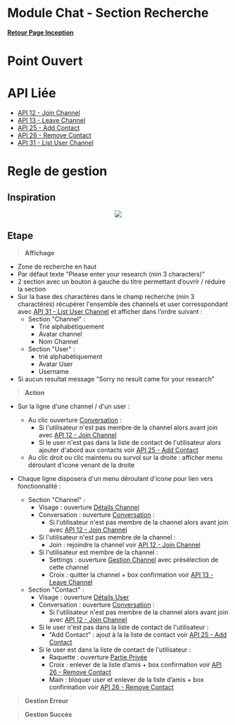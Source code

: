 # Module Chat - Section Recherche

**[Retour Page Inception](./00_Page_Inception.md)**

# Point Ouvert

# API Liée
- [API 12 - Join Channel](../API/12_Join_Channel.md)
- [API 13 - Leave Channel](../API/13_Leave_Channel.md)
- [API 25 - Add Contact](../API/25_Add_Contact.md)
- [API 26 - Remove Contact](../API/26_Remove_Contact.md)
- [API 31 - List User Channel](../API/31_List_User_Channel.md)

# Regle de gestion

## Inspiration
<p align="center">
	<img src="./Inspiration/Chat_Recherche.png" />
</p>

## Etape

> **Affichage**

- Zone de recherche en haut
- Par défaut texte "Please enter your research (min 3 characters)"
- 2 section avec un bouton à gauche du titre permettant d’ouvrir / réduire la section
- Sur la base des charactères dans le champ recherche (min 3 charactères) récupérer l'ensemble des channels et user corresspondant avec [API 31 - List User Channel](../API/31_List_User_Channel.md) et afficher dans l’ordre suivant  :
	- Section "Channel" :
		- Trié alphabétiquement 
		- Avatar channel
		- Nom Channel
	- Section "User" :
		- trié alphabétiquement 
		- Avatar User
		- Username
- Si aucun resultat message "Sorry no result came for your research"

> **Action**

- Sur la ligne d'une channel / d'un user :
	- Au clic ouverture [Conversation](./11C_Conversation.md) :
		- Si l'utilisateur n'est pas membre de la channel alors avant join avec [API 12 - Join Channel](../API/12_Join_Channel.md)
		- Si le user n'est pas dans la liste de contact de l'utilisateur alors ajouter d'abord aux contacts voir [API 25 - Add Contact](../API/25_Add_Contact.md)
	- Au clic droit ou clic maintenu ou survol sur la droite : afficher menu déroulant d’icone venant de la droite

- Chaque ligne disposera d'un menu déroulant d'icone pour lien vers fonctionnalité : 
	- Section "Channel" :
		- Visage : ouverture [Détails Channel](./11D_Details_Channel.md)
		- Conversation : ouverture [Conversation](./11C_Conversation.md) :
			- Si l'utilisateur n'est pas membre de la channel alors avant join avec [API 12 - Join Channel](../API/12_Join_Channel.md)
		- Si l'utilisateur n'est pas membre de la channel :
			- Join : rejoindre la channel voir [API 12 - Join Channel](../API/12_Join_Channel.md)
		- Si l'utilisateur est membre de la channel :
			- Settings : ouverture [Gestion Channel](./33_Gestion_Channel.md) avec présélection de cette channel
			- Croix : quitter la channel + box confirmation voir [API 13 - Leave Channel](../API/13_Leave_Channel.md)
	- Section "Contact" :
		- Visage : ouverture [Détails User](./11E_Details_User.md)
		- Conversation : ouverture [Conversation](./11C_Conversation.md) :
			- Si l'utilisateur n'est pas membre de la channel alors avant join avec [API 12 - Join Channel](../API/12_Join_Channel.md)
		- Si le user n'est pas dans la liste de contact de l'utilisateur : 
			- "Add Contact" : ajout à la la liste de contact voir [API 25 - Add Contact](../API/25_Add_Contact.md)
		- Si le user est dans la liste de contact de l'utilisateur :
			- Raquette : ouverture [Partie Privée](./24_Partie_Privee.md)
			- Croix : enlever de la liste d’amis + box confirmation voir [API 26 - Remove Contact](../API/26_Remove_Contact.md)
			- Main : bloquer user et enlever de la liste d’amis + box confirmation voir [API 26 - Remove Contact](../API/26_Remove_Contact.md)

> **Gestion Erreur**

> **Gestion Succès**


